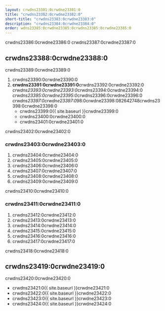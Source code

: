 ```yaml
---
layout: crwdns23381:0crwdne23381:0
title: "crwdns23382:0crwdne23382:0"
short-title: "crwdns23383:0crwdne23383:0"
description: "crwdns23384:0crwdne23384:0"
order: wdns23385:0crwdne23385:0crwdns23385:0crwdne23385:0
---
```

crwdns23386:0crwdne23386:0 crwdns23387:0crwdne23387:0

## crwdns23388:0crwdne23388:0

crwdns23389:0crwdne23389:0

1. crwdns23390:0crwdne23390:0
2. **crwdns23391:0crwdne23391:0**crwdns23392:0crwdne23392:0 *crwdns23393:0crwdne23393:0*crwdns23394:0crwdne23394:0 *crwdns23395:0crwdne23395:0*crwdns23396:0crwdne23396:0 *crwdns23397:0crwdne23397:0*98:0crwdne23398:082642748crwdns23398:0crwdne23398:0 
    - crwdns23399:0{{ site.baseurl }}crwdne23399:0
    - crwdns23400:0crwdne23400:0
    - crwdns23401:0crwdne23401:0

crwdns23402:0crwdne23402:0

### crwdns23403:0crwdne23403:0

1. crwdns23404:0crwdne23404:0
2. crwdns23405:0crwdne23405:0
3. crwdns23406:0crwdne23406:0
4. crwdns23407:0crwdne23407:0
5. crwdns23408:0crwdne23408:0
6. crwdns23409:0crwdne23409:0

crwdns23410:0crwdne23410:0

### crwdns23411:0crwdne23411:0

1. crwdns23412:0crwdne23412:0
2. crwdns23413:0crwdne23413:0
3. crwdns23414:0crwdne23414:0
4. crwdns23415:0crwdne23415:0
5. crwdns23416:0crwdne23416:0
6. crwdns23417:0crwdne23417:0

crwdns23418:0crwdne23418:0

## crwdns23419:0crwdne23419:0

crwdns23420:0crwdne23420:0

- crwdns23421:0{{ site.baseurl }}crwdne23421:0
- crwdns23422:0{{ site.baseurl }}crwdne23422:0
- crwdns23423:0{{ site.baseurl }}crwdne23423:0
- crwdns23424:0{{ site.baseurl }}crwdne23424:0